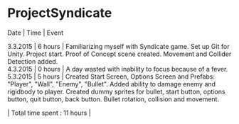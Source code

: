# ProjectSyndicate

Date | Time | Event

3.3.2015 | 6 hours | Familiarizing myself with Syndicate game. Set up Git for Unity. Project start. Proof of Concept scene created. Movement and Collider Detection added.  
4.3.2015 | 0 hours | A day wasted with inability to focus because of a fever.  
5.3.2015 | 5 hours | Created Start Screen, Options Screen and Prefabs: "Player", "Wall", "Enemy", "Bullet". Added ability to damage enemy and rigidbody to player. Created dummy sprites for bullet, start button, options button, quit button, back button. Bullet rotation, collision and movement.

| Total time spent : 11 hours |
